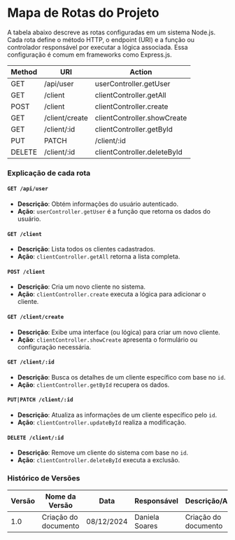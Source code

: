 # Mapa de Rotas do Projeto
A tabela abaixo descreve as rotas configuradas em um sistema Node.js. Cada rota define o método HTTP, o endpoint (URI) e a função ou controlador responsável por executar a lógica associada. Essa configuração é comum em frameworks como Express.js.



| Method     | URI               | Action                       |
|------------|-------------------|------------------------------|
| GET        | /api/user         | userController.getUser       |
| GET        | /client           | clientController.getAll      |
| POST       | /client           | clientController.create      |
| GET        | /client/create    | clientController.showCreate  |
| GET        | /client/:id       | clientController.getById     |
| PUT|PATCH  | /client/:id       | clientController.updateById  |
| DELETE     | /client/:id       | clientController.deleteById  |


### Explicação de cada rota

#### **`GET /api/user`**
- **Descrição**: Obtém informações do usuário autenticado.
- **Ação**: `userController.getUser` é a função que retorna os dados do usuário.

#### **`GET /client`**
- **Descrição**: Lista todos os clientes cadastrados.
- **Ação**: `clientController.getAll` retorna a lista completa.

#### **`POST /client`**
- **Descrição**: Cria um novo cliente no sistema.
- **Ação**: `clientController.create` executa a lógica para adicionar o cliente.

#### **`GET /client/create`**
- **Descrição**: Exibe uma interface (ou lógica) para criar um novo cliente.
- **Ação**: `clientController.showCreate` apresenta o formulário ou configuração necessária.

#### **`GET /client/:id`**
- **Descrição**: Busca os detalhes de um cliente específico com base no `id`.
- **Ação**: `clientController.getById` recupera os dados.

#### **`PUT|PATCH /client/:id`**
- **Descrição**: Atualiza as informações de um cliente específico pelo `id`.
- **Ação**: `clientController.updateById` realiza a modificação.

#### **`DELETE /client/:id`**
- **Descrição**: Remove um cliente do sistema com base no `id`.
- **Ação**: `clientController.deleteById` executa a exclusão.

### **Histórico de Versões**

| **Versão** | **Nome da Versão**      | **Data**      | **Responsável**         | **Descrição/Alterações**                                 |
|------------|-------------------------|---------------|-------------------------|----------------------------------------------------------|
|   1.0      | Criação do documento    | 08/12/2024    |  Daniela Soares          | Criação do documento                                     |

